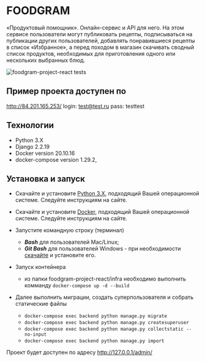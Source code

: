 # FOODGRAM

«Продуктовый помощник». Онлайн-сервис и API для него. На этом сервисе пользователи могут публиковать рецепты, подписываться на публикации других пользователей, добавлять понравившиеся рецепты в список «Избранное», а перед походом в магазин скачивать сводный список продуктов, необходимых для приготовления одного или нескольких выбранных блюд.

![foodgram-project-react tests](https://github.com/antonysan/foodgram-project-react/actions/workflows/foodgram_workflow.yaml/badge.svg)

## Пример проекта доступен по 
http://84.201.165.253/
login: test@test.ru
pass: testtest

## <a name="tech">Технологии</a>

- Python 3.X
- Django 2.2.19
- Docker version 20.10.16
- docker-compose version 1.29.2,

## <a name="install">Установка и запуск</a>

- Скачайте и установите [Python 3.X](https://www.python.org/downloads/), подходящий Вашей операционной системе. Следуйте инструкциям на сайте.
- Скачайте и установите [Docker](https://docs.docker.com/desktop/windows/install/), подходящий Вашей операционной системе. Следуйте инструкциям на сайте.

- Запустите командную строку (терминал)
  - ___Bash___ для пользователей Mac/Linux;
  - ___Git Bash___ для пользователей Windows - при необходимости [скачайте](https://gitforwindows.org/) и установите его.
  
- Запуск контейнера
  - из папки foodgram-project-react/infra необходимо выполнить комманду ```docker-compose up -d --build```
- Далее выполнить миграции, создать суперпользователя и собрать статические файлы
  - ```docker-compose exec backend python manage.py migrate```
  - ```docker-compose exec backend python manage.py createsuperuser```
  - ```docker-compose exec backend python manage.py collectstatic --no-input```
  - ```docker-compose exec backend python manage.py import```

Проект будет доступен по адресу <http://127.0.0.1/admin/>
